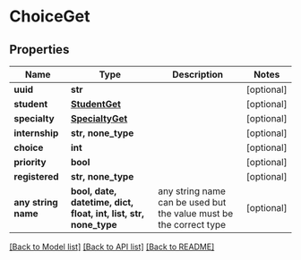 # ChoiceGet


## Properties
Name | Type | Description | Notes
------------ | ------------- | ------------- | -------------
**uuid** | **str** |  | [optional] 
**student** | [**StudentGet**](StudentGet.md) |  | [optional] 
**specialty** | [**SpecialtyGet**](SpecialtyGet.md) |  | [optional] 
**internship** | **str, none_type** |  | [optional] 
**choice** | **int** |  | [optional] 
**priority** | **bool** |  | [optional] 
**registered** | **str, none_type** |  | [optional] 
**any string name** | **bool, date, datetime, dict, float, int, list, str, none_type** | any string name can be used but the value must be the correct type | [optional]

[[Back to Model list]](../README.md#documentation-for-models) [[Back to API list]](../README.md#documentation-for-api-endpoints) [[Back to README]](../README.md)


